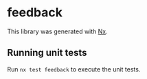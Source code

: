 # feedback

This library was generated with [Nx](https://nx.dev).

## Running unit tests

Run `nx test feedback` to execute the unit tests.
